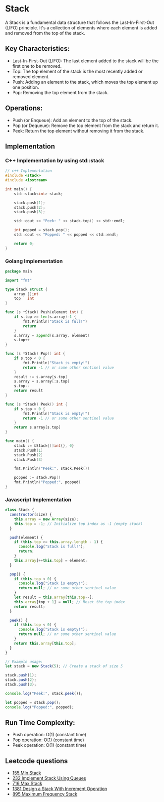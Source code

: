 # Stack

A Stack is a fundamental data structure that follows the Last-In-First-Out (LIFO) principle. It's a collection of elements where each element is added and removed from the top of the stack.

## Key Characteristics:
- Last-In-First-Out (LIFO): The last element added to the stack will be the first one to be removed.
- Top: The top element of the stack is the most recently added or removed element.
- Push: Adding an element to the stack, which moves the top element up one position.
- Pop: Removing the top element from the stack.

## Operations:
- Push (or Enqueue): Add an element to the top of the stack.
- Pop (or Dequeue): Remove the top element from the stack and return it.
- Peek: Return the top element without removing it from the stack.

## Implementation
### C++ Implementation by using std::stack
```c
// c++ Implementation
#include <stack>
#include <iostream>

int main() {
    std::stack<int> stack;

    stack.push(1);
    stack.push(2);
    stack.push(3);

    std::cout << "Peek: " << stack.top() << std::endl;

    int popped = stack.pop();
    std::cout << "Popped: " << popped << std::endl;

    return 0;
}
```

### Golang Implementation
```go
package main

import "fmt"

type Stack struct {
    array []int
    top   int
}

func (s *Stack) Push(element int) {
    if s.top >= len(s.array)-1 {
        fmt.Println("Stack is full!")
        return
    }
    s.array = append(s.array, element)
    s.top++
}

func (s *Stack) Pop() int {
    if s.top < 0 {
        fmt.Println("Stack is empty!")
        return -1 // or some other sentinel value
    }
    result := s.array[s.top]
    s.array = s.array[:s.top]
    s.top--
    return result
}

func (s *Stack) Peek() int {
    if s.top < 0 {
        fmt.Println("Stack is empty!")
        return -1 // or some other sentinel value
    }
    return s.array[s.top]
}

func main() {
    stack := &Stack{[]int{}, 0}
    stack.Push(1)
    stack.Push(2)
    stack.Push(3)

    fmt.Println("Peek:", stack.Peek())

    popped := stack.Pop()
    fmt.Println("Popped:", popped)
}
```

### Javascript Implementation
```javascript
class Stack {
  constructor(size) {
    this.array = new Array(size);
    this.top = -1; // Initialize top index as -1 (empty stack)
  }

  push(element) {
    if (this.top >= this.array.length - 1) {
      console.log("Stack is full!");
      return;
    }
    this.array[++this.top] = element;
  }

  pop() {
    if (this.top < 0) {
      console.log("Stack is empty!");
      return null; // or some other sentinel value
    }
    let result = this.array[this.top--];
    this.array[top + 1] = null; // Reset the top index
    return result;
  }

  peek() {
    if (this.top < 0) {
      console.log("Stack is empty!");
      return null; // or some other sentinel value
    }
    return this.array[this.top];
  }
}

// Example usage:
let stack = new Stack(5); // Create a stack of size 5

stack.push(1);
stack.push(2);
stack.push(3);

console.log("Peek:", stack.peek());

let popped = stack.pop();
console.log("Popped:", popped);
```

## Run Time Complexity:
- Push operation: O(1) (constant time)
- Pop operation: O(1) (constant time)
- Peek operation: O(1) (constant time)

## Leetcode questions
- [155 Min Stack](../../leetcode_questions/23_merge_k_sorted_lists.md)
- [232 Implement Stack Using Queues](../../leetcode_questions/232_implement_stack_using_queues.md)
- [716 Max Stack](../../leetcode_questions/716_max_stack.md)
- [1381 Design a Stack With Increment Operation](../../leetcode_questions/1381_design_a_stack_with_increment_operation.md)
- [895 Maximum Frequency Stack](../../leetcode_questions/895_maximum_frequency_stack.md)
